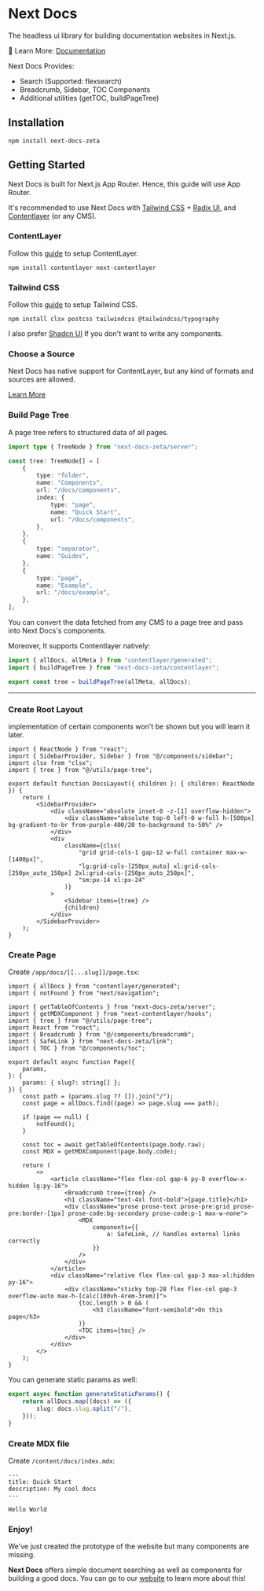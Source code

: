 # Next Docs

The headless ui library for building documentation websites in Next.js.

📘 Learn More: [Documentation](https://next-docs-zeta.vercel.app)

Next Docs Provides:

-   Search (Supported: flexsearch)
-   Breadcrumb, Sidebar, TOC Components
-   Additional utilities (getTOC, buildPageTree)

## Installation

```
npm install next-docs-zeta
```

## Getting Started

Next Docs is built for Next.js App Router. Hence, this guide will use App Router.

It's recommended to use Next Docs with [Tailwind CSS](https://tailwindcss.com) + [Radix UI](https://www.radix-ui.com), and [Contentlayer](https://www.contentlayer.dev) (or any CMS).

### ContentLayer

Follow this [guide](https://www.contentlayer.dev/docs/getting-started) to setup ContentLayer.

```
npm install contentlayer next-contentlayer
```

### Tailwind CSS

Follow this [guide](https://tailwindcss.com/docs/guides/nextjs) to setup Tailwind CSS.

```
npm install clsx postcss tailwindcss @tailwindcss/typography
```

I also prefer [Shadcn UI](https://ui.shadcn.com) If you don't want to write any components.

### Choose a Source

Next Docs has native support for ContentLayer, but any kind of formats and sources are allowed.

[Learn More](https://next-docs-zeta.vercel.app/docs/adapters/contentlayer)

### Build Page Tree

A page tree refers to structured data of all pages.

```ts
import type { TreeNode } from "next-docs-zeta/server";

const tree: TreeNode[] = [
    {
        type: "folder",
        name: "Components",
        url: "/docs/components",
        index: {
            type: "page",
            name: "Quick Start",
            url: "/docs/components",
        },
    },
    {
        type: "separator",
        name: "Guides",
    },
    {
        type: "page",
        name: "Example",
        url: "/docs/example",
    },
];
```

You can convert the data fetched from any CMS to a page tree and pass into Next Docs's components.

Moreover, It supports Contentlayer natively:

```ts
import { allDocs, allMeta } from "contentlayer/generated";
import { buildPageTree } from "next-docs-zeta/contentlayer";

export const tree = buildPageTree(allMeta, allDocs);
```

---

### Create Root Layout

implementation of certain components won't be shown but you will learn it later.

```tsx
import { ReactNode } from "react";
import { SidebarProvider, Sidebar } from "@/components/sidebar";
import clsx from "clsx";
import { tree } from "@/utils/page-tree";

export default function DocsLayout({ children }: { children: ReactNode }) {
    return (
        <SidebarProvider>
            <div className="absolute inset-0 -z-[1] overflow-hidden">
                <div className="absolute top-0 left-0 w-full h-[500px] bg-gradient-to-br from-purple-400/20 to-background to-50%" />
            </div>
            <div
                className={clsx(
                    "grid grid-cols-1 gap-12 w-full container max-w-[1400px]",
                    "lg:grid-cols-[250px_auto] xl:grid-cols-[250px_auto_150px] 2xl:grid-cols-[250px_auto_250px]",
                    "sm:px-14 xl:px-24"
                )}
            >
                <Sidebar items={tree} />
                {children}
            </div>
        </SidebarProvider>
    );
}
```

### Create Page

Create `/app/docs/[[...slug]]/page.tsx`:

```tsx
import { allDocs } from "contentlayer/generated";
import { notFound } from "next/navigation";

import { getTableOfContents } from "next-docs-zeta/server";
import { getMDXComponent } from "next-contentlayer/hooks";
import { tree } from "@/utils/page-tree";
import React from "react";
import { Breadcrumb } from "@/components/breadcrumb";
import { SafeLink } from "next-docs-zeta/link";
import { TOC } from "@/components/toc";

export default async function Page({
    params,
}: {
    params: { slug?: string[] };
}) {
    const path = (params.slug ?? []).join("/");
    const page = allDocs.find((page) => page.slug === path);

    if (page == null) {
        notFound();
    }

    const toc = await getTableOfContents(page.body.raw);
    const MDX = getMDXComponent(page.body.code);

    return (
        <>
            <article className="flex flex-col gap-6 py-8 overflow-x-hidden lg:py-16">
                <Breadcrumb tree={tree} />
                <h1 className="text-4xl font-bold">{page.title}</h1>
                <div className="prose prose-text prose-pre:grid prose-pre:border-[1px] prose-code:bg-secondary prose-code:p-1 max-w-none">
                    <MDX
                        components={{
                            a: SafeLink, // handles external links correctly
                        }}
                    />
                </div>
            </article>
            <div className="relative flex flex-col gap-3 max-xl:hidden py-16">
                <div className="sticky top-28 flex flex-col gap-3 overflow-auto max-h-[calc(100vh-4rem-3rem)]">
                    {toc.length > 0 && (
                        <h3 className="font-semibold">On this page</h3>
                    )}
                    <TOC items={toc} />
                </div>
            </div>
        </>
    );
}
```

You can generate static params as well:

```ts
export async function generateStaticParams() {
    return allDocs.map((docs) => ({
        slug: docs.slug.split("/"),
    }));
}
```

### Create MDX file

Create `/content/docs/index.mdx`:

```mdx
---
title: Quick Start
description: My cool docs
---

Hello World
```

### Enjoy!

We've just created the prototype of the website but many components are missing.

**Next Docs** offers simple document searching as well as components for building a good docs. You can go to our [website](https://next-docs-zeta.vercel.app/docs) to learn more about this!
